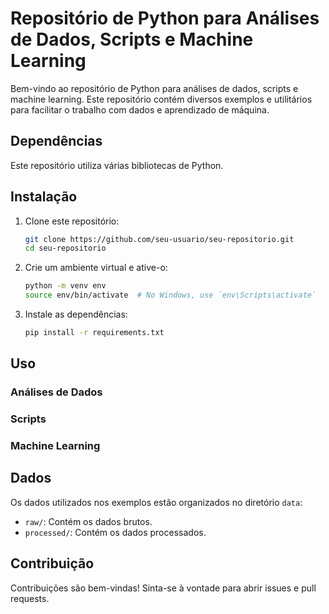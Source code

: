 # Repositório de Python para Análises de Dados, Scripts e Machine Learning

Bem-vindo ao repositório de Python para análises de dados, scripts e machine learning. Este repositório contém diversos exemplos e utilitários para facilitar o trabalho com dados e aprendizado de máquina.

## Dependências

Este repositório utiliza várias bibliotecas de Python.

## Instalação

1. Clone este repositório:
    ```sh
    git clone https://github.com/seu-usuario/seu-repositorio.git
    cd seu-repositorio
    ```

2. Crie um ambiente virtual e ative-o:
    ```sh
    python -m venv env
    source env/bin/activate  # No Windows, use `env\Scripts\activate`
    ```

3. Instale as dependências:
    ```sh
    pip install -r requirements.txt
    ```

## Uso

### Análises de Dados

### Scripts

### Machine Learning

## Dados

Os dados utilizados nos exemplos estão organizados no diretório `data`:

- `raw/`: Contém os dados brutos.
- `processed/`: Contém os dados processados.

## Contribuição

Contribuições são bem-vindas! Sinta-se à vontade para abrir issues e pull requests.
